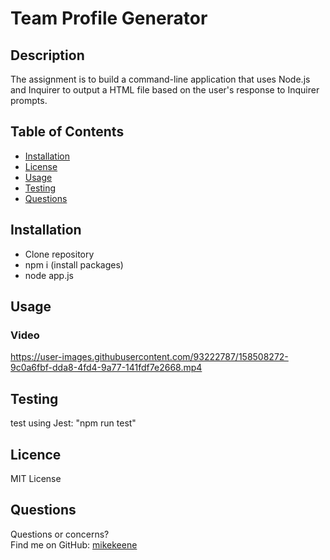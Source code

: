 # Team Profile Generator
## Description
The assignment is to build a command-line application that uses Node.js and Inquirer to output a HTML file based on the user's response to Inquirer prompts.
## Table of Contents 
* [Installation](#Installation)
* [License](#License)
* [Usage](#Usage)
* [Testing](#Testing)
* [Questions](#Questions)
## Installation
* Clone repository
* npm i (install packages)
* node app.js
## Usage
### Video
https://user-images.githubusercontent.com/93222787/158508272-9c0a6fbf-dda8-4fd4-9a77-141fdf7e2668.mp4

## Testing
test using Jest: "npm run test"
## Licence
MIT License
## Questions
Questions or concerns? </br>
Find me on GitHub: [mikekeene](https://github.com/mikekeene)